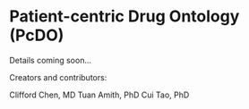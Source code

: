 # Patient-centric Drug Ontology (PcDO)

Details coming soon... 

Creators and contributors:

Clifford Chen, MD
Tuan Amith, PhD
Cui Tao, PhD



